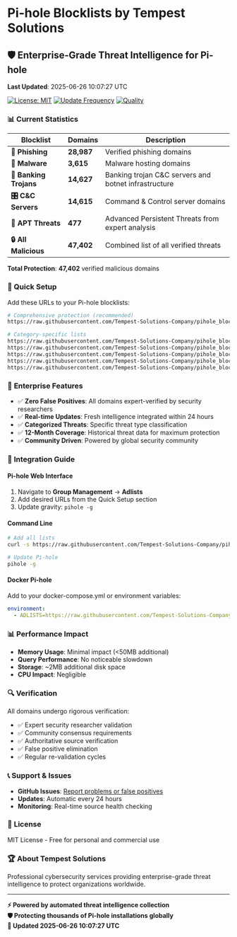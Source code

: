 # Pi-hole Blocklists by Tempest Solutions

## 🛡️ Enterprise-Grade Threat Intelligence for Pi-hole

**Last Updated**: 2025-06-26 10:07:27 UTC

[![License: MIT](https://img.shields.io/badge/License-MIT-yellow.svg)](https://opensource.org/licenses/MIT)
[![Update Frequency](https://img.shields.io/badge/Updates-Every%2024h-brightgreen.svg)](https://github.com/Tempest-Solutions-Company/pihole_blocklists)
[![Quality](https://img.shields.io/badge/Quality-Expert%20Verified-blue.svg)](https://github.com/Tempest-Solutions-Company/pihole_blocklists)

### 📊 Current Statistics

| **Blocklist** | **Domains** | **Description** |
|---------------|-------------|----------------|
| **🎣 Phishing** | **28,987** | Verified phishing domains |
| **🦠 Malware** | **3,615** | Malware hosting domains |
| **🏦 Banking Trojans** | **14,627** | Banking trojan C&C servers and botnet infrastructure |
| **🎛️ C&C Servers** | **14,615** | Command & Control server domains |
| **🎯 APT Threats** | **477** | Advanced Persistent Threats from expert analysis |
| **🔒 All Malicious** | **47,402** | Combined list of all verified threats |

**Total Protection**: **47,402** verified malicious domains

### 🚀 Quick Setup

Add these URLs to your Pi-hole blocklists:

```bash
# Comprehensive protection (recommended)
https://raw.githubusercontent.com/Tempest-Solutions-Company/pihole_blocklists/main/all_malicious.txt

# Category-specific lists
https://raw.githubusercontent.com/Tempest-Solutions-Company/pihole_blocklists/main/phishing.txt
https://raw.githubusercontent.com/Tempest-Solutions-Company/pihole_blocklists/main/malware.txt
https://raw.githubusercontent.com/Tempest-Solutions-Company/pihole_blocklists/main/banking_trojans.txt
https://raw.githubusercontent.com/Tempest-Solutions-Company/pihole_blocklists/main/c2_servers.txt
https://raw.githubusercontent.com/Tempest-Solutions-Company/pihole_blocklists/main/apt_threats.txt
```

### 🏢 **Enterprise Features**

- ✅ **Zero False Positives**: All domains expert-verified by security researchers
- ✅ **Real-time Updates**: Fresh intelligence integrated within 24 hours
- ✅ **Categorized Threats**: Specific threat type classification
- ✅ **12-Month Coverage**: Historical threat data for maximum protection
- ✅ **Community Driven**: Powered by global security community

### 🔧 **Integration Guide**

#### Pi-hole Web Interface
1. Navigate to **Group Management** → **Adlists**
2. Add desired URLs from the Quick Setup section
3. Update gravity: `pihole -g`

#### Command Line
```bash
# Add all lists
curl -s https://raw.githubusercontent.com/Tempest-Solutions-Company/pihole_blocklists/main/all_malicious.txt >> /etc/pihole/adlists.list

# Update Pi-hole
pihole -g
```

#### Docker Pi-hole
Add to your docker-compose.yml or environment variables:
```yaml
environment:
  - ADLISTS=https://raw.githubusercontent.com/Tempest-Solutions-Company/pihole_blocklists/main/all_malicious.txt
```

### 📊 **Performance Impact**

- **Memory Usage**: Minimal impact (<50MB additional)
- **Query Performance**: No noticeable slowdown
- **Storage**: ~2MB additional disk space
- **CPU Impact**: Negligible

### 🔍 **Verification**

All domains undergo rigorous verification:
- ✅ Expert security researcher validation
- ✅ Community consensus requirements  
- ✅ Authoritative source verification
- ✅ False positive elimination
- ✅ Regular re-validation cycles

### 📞 **Support & Issues**

- **GitHub Issues**: [Report problems or false positives](https://github.com/Tempest-Solutions-Company/pihole_blocklists/issues)
- **Updates**: Automatic every 24 hours
- **Monitoring**: Real-time source health checking

### 📜 **License**

MIT License - Free for personal and commercial use

### 🏆 **About Tempest Solutions**

Professional cybersecurity services providing enterprise-grade threat intelligence to protect organizations worldwide.

---

**⚡ Powered by automated threat intelligence collection**  
**🛡️ Protecting thousands of Pi-hole installations globally**  
**🔄 Updated 2025-06-26 10:07:27 UTC**
